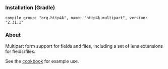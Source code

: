 ### Installation (Gradle)
```compile group: "org.http4k", name: "http4k-multipart", version: "2.31.1"```

### About

Multipart form support for fields and files, including a set of lens extensions for fields/files.

See the [cookbook](/cookbook/multipart_forms/) for example use.
